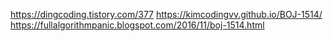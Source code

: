 https://dingcoding.tistory.com/377
https://kimcodingvv.github.io/BOJ-1514/
https://fullalgorithmpanic.blogspot.com/2016/11/boj-1514.html

